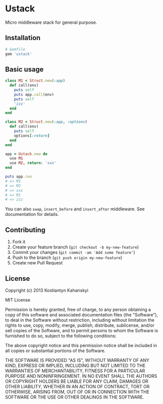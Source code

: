# Ustack

Micro middleware stack for general purpose.

## Installation

```ruby
# Gemfile
gem 'ustack'
```

## Basic usage

```ruby
class M1 < Struct.new(:app)
  def call(env)
    puts self
    puts app.call(env)
    puts self
    'zzz'
  end
end

class M2 < Struct.new(:app, :options)
  def call(env)
    puts self
    options[:return]
  end
end

app = Ustack.new do
  use M1
  use M2, return: 'xxx'
end

puts app.run
# => M1
# => M2
# => xxx
# => M1
# => zzz
```

You can also `swap`, `insert_before` and `insert_after` middleware. See documentation for details.

## Contributing

1. Fork it
2. Create your feature branch (`git checkout -b my-new-feature`)
3. Commit your changes (`git commit -am 'Add some feature'`)
4. Push to the branch (`git push origin my-new-feature`)
5. Create new Pull Request

## License

Copyright (c) 2013 Kostiantyn Kahanskyi

MIT License

Permission is hereby granted, free of charge, to any person obtaining
a copy of this software and associated documentation files (the
"Software"), to deal in the Software without restriction, including
without limitation the rights to use, copy, modify, merge, publish,
distribute, sublicense, and/or sell copies of the Software, and to
permit persons to whom the Software is furnished to do so, subject to
the following conditions:

The above copyright notice and this permission notice shall be
included in all copies or substantial portions of the Software.

THE SOFTWARE IS PROVIDED "AS IS", WITHOUT WARRANTY OF ANY KIND,
EXPRESS OR IMPLIED, INCLUDING BUT NOT LIMITED TO THE WARRANTIES OF
MERCHANTABILITY, FITNESS FOR A PARTICULAR PURPOSE AND
NONINFRINGEMENT. IN NO EVENT SHALL THE AUTHORS OR COPYRIGHT HOLDERS BE
LIABLE FOR ANY CLAIM, DAMAGES OR OTHER LIABILITY, WHETHER IN AN ACTION
OF CONTRACT, TORT OR OTHERWISE, ARISING FROM, OUT OF OR IN CONNECTION
WITH THE SOFTWARE OR THE USE OR OTHER DEALINGS IN THE SOFTWARE.
